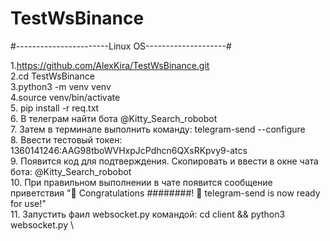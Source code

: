 # TestWsBinance

#-----------------------Linux OS--------------------#

1.https://github.com/AlexKira/TestWsBinance.git \
2.cd TestWsBinance \
3.python3 -m venv venv \
4.source venv/bin/activate \
5. pip install -r req.txt \
6. В телеграм найти бота @Kitty_Search_robobot \
7. Затем в терминале выполнить команду: telegram-send --configure \
8. Ввести тестовый токен: 1360141246:AAG98tboWVHxpJcPdhcn6QXsRKpvy9-atcs \
9. Появится код для подтверждения. Скопировать и ввести в окне чата бота: @Kitty_Search_robobot \
10. При правильном выполнении в чате появится сообщение приветствия "🎊 Congratulations ########! 🎊 telegram-send is now ready for use!" \
11. Запустить фаил websocket.py командой: cd client && python3 websocket.py \
